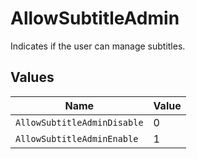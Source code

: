 # AllowSubtitleAdmin

Indicates if the user can manage subtitles.


## Values

| Name                        | Value                       |
| --------------------------- | --------------------------- |
| `AllowSubtitleAdminDisable` | 0                           |
| `AllowSubtitleAdminEnable`  | 1                           |